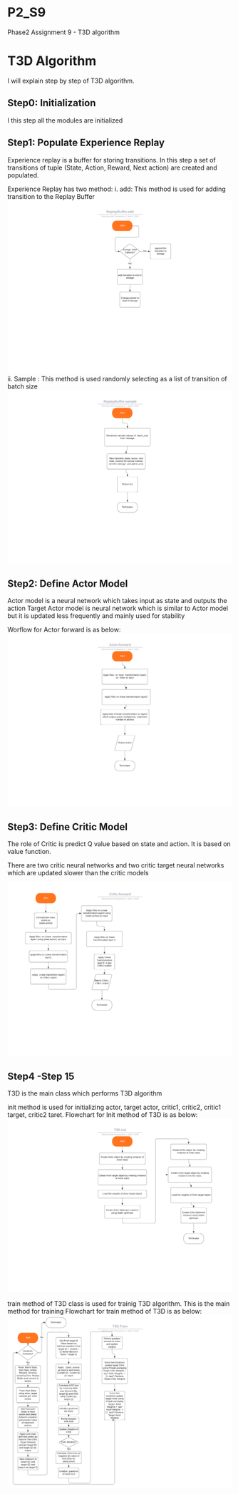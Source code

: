 # P2_S9
Phase2 Assignment 9 - T3D algorithm

# T3D Algorithm

I will explain step by step of T3D algorithm. 

## Step0: Initialization

I this step all the modules are initialized

## Step1: Populate Experience Replay

Experience replay is a buffer for storing transitions. In this step a set of transitions of tuple (State, Action, Reward, Next action) are created and populated. 

Experience Replay has two method:
i. add: This method is used for adding transition to the Replay Buffer 
![ReplayBuffer Add](/ReplayBuffer.add.png)
ii. Sample : This method is used randomly selecting as a list of transition of batch size
![ReplayBuffer sample](/ReplayBuffer.sample.png)

## Step2: Define Actor Model

Actor model is a neural network which takes input as state and outputs the action
Target Actor model is neural network which is similar to Actor model but it is updated less frequently and mainly used for stability

Worflow for Actor forward is as below:
![Actor Model](/Actor.forward.png)

## Step3: Define Critic Model

The role of Critic is predict Q value based on state and action. It is based on value function.

There are two critic neural networks and two critic target neural networks which are updated slower than the critic models

![Critic Model](/Critic.forward.png)

## Step4 -Step 15

T3D is the main class which performs T3D algorithm 

init method is used for initializing actor, target actor, critic1, critic2, critic1 target, critic2 taret.
Flowchart for Init method of T3D is as below:
![T3D class](/T3D.init.png)

train method of T3D class is used for trainig T3D algorithm. This is the main method for training
Flowchart for train method of T3D is as below:
![T3D train](/T3D.Train.png)











